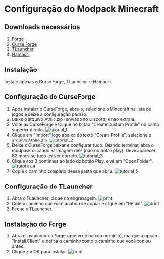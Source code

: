 # Configuração do Modpack Minecraft

## Downloads necessários
1. [Forge](https://maven.minecraftforge.net/net/minecraftforge/forge/1.20.1-47.0.45/forge-1.20.1-47.0.45-installer.jar)
2. [Curse Forge](https://download.overwolf.com/install/Download?Name=CurseForge&ExtensionId=cfiahnpaolfnlgaihhmobmnjdafknjnjdpdabpcm)
3. [TLauncher](https://tlauncher.org/installer)
4. [Hamachi](https://vpn.net/)

## Instalação
Instale apenas o Curse Forge, TLauncher e Hamachi.

## Configuração do CurseForge
1. Após instalar o CurseForge, abra-o, selecione o Minecraft na lista de jogos e deixe a configuração padrão.
2. Baixe o arquivo Athlio.zip (enviado no Discord) e não extraia.
3. Volte ao CurseForge e Clique no botão "Create Custom Profile" no canto superior direito. ![tutorial_1](https://i.imgur.com/jpMOGya.png)
4. Clique em "Import" logo abaixo do texto "Create Profile", selecione o arquivo Athlio.zip. ![tutorial_2](https://i.imgur.com/UHTHWAD.png)
5. Deixe o CurseForge baixar e configurar tudo. Quando terminar, abra o modpack clicando na imagem dele (não no botão play). Deve aparecer 82 mods se tudo estiver correto. ![tutorial_3](https://i.imgur.com/Ka5TAlH.png)
6. Clique nos 3 pontinhos ao lado do botão Play, e vá em "Open Folder". ![tutorial_4](https://i.imgur.com/tbkbpJ5.png)
7. Copie o caminho completo dessa pasta que abriu. ![tutorial_5](https://i.imgur.com/Vw3xOV2.png)

## Configuração do TLauncher
1. Abra o TLauncher, clique na engrenagem. ![print](link_para_imagem)
2. Cole o caminho que você acabou de copiar e clique em "Retain". ![print](link_para_imagem)
3. Feche o TLauncher.

## Instalação do Forge
1. Abra o instalador do Forge (que você baixou no início), marque a opção "Install Client" e defina o caminho como o caminho que você copiou antes.
2. Clique em OK para instalar. ![print](link_para_imagem)
